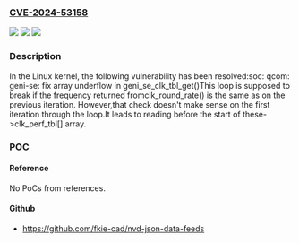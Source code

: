 ### [CVE-2024-53158](https://cve.mitre.org/cgi-bin/cvename.cgi?name=CVE-2024-53158)
![](https://img.shields.io/static/v1?label=Product&message=Linux&color=blue)
![](https://img.shields.io/static/v1?label=Version&message=eddac5af06546d2e7a0730e3dc02dde3dc91098a%3C%2037cdd4f0c266560b7b924c42361eeae3dc5f0c3e%20&color=brighgreen)
![](https://img.shields.io/static/v1?label=Vulnerability&message=n%2Fa&color=brighgreen)

### Description

In the Linux kernel, the following vulnerability has been resolved:soc: qcom: geni-se: fix array underflow in geni_se_clk_tbl_get()This loop is supposed to break if the frequency returned fromclk_round_rate() is the same as on the previous iteration.  However,that check doesn't make sense on the first iteration through the loop.It leads to reading before the start of these->clk_perf_tbl[] array.

### POC

#### Reference
No PoCs from references.

#### Github
- https://github.com/fkie-cad/nvd-json-data-feeds

